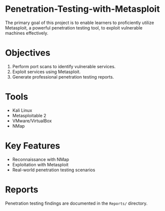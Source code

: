 # Penetration-Testing-with-Metasploit
The primary goal of this project is to enable learners to proficiently utilize Metasploit, a powerful penetration testing tool, to exploit vulnerable machines effectively.

# Objectives
1. Perform port scans to identify vulnerable services.
2. Exploit services using Metasploit.
3. Generate professional penetration testing reports.

# Tools
- Kali Linux
- Metasploitable 2
- VMware/VirtualBox
- NMap

# Key Features
- Reconnaissance with NMap
- Exploitation with Metasploit
- Real-world penetration testing scenarios
# Reports
Penetration testing findings are documented in the `Reports/` directory.
